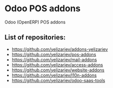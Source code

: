 Odoo POS addons
===============

Odoo (OpenERP) POS addons 

List of repositories:
---------------------

* https://github.com/yelizariev/addons-yelizariev
* https://github.com/yelizariev/pos-addons
* https://github.com/yelizariev/mail-addons
* https://github.com/yelizariev/access-addons
* https://github.com/yelizariev/website-addons
* https://github.com/yelizariev/l10n-addons
* https://github.com/yelizariev/odoo-saas-tools
